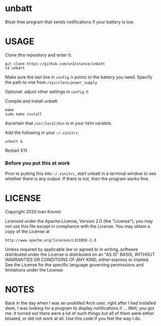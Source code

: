 # unbatt
Bloat-free program that sends notifications if your battery is low.

# USAGE
Clone this repository and enter it:

```
git clone https://github.com/unInstance/unbatt
cd unbatt
```

Make sure the last line in `config.h` points to the battery you need.
Specify the path to one from `/sys/class/power_supply`

Optional: adjust other settings in `config.h`

Compile and install unbatt:

```
make
sudo make install
```

Ascertain that `/usr/local/bin` is in your `PATH` variable.

Add the following in your `~/.xinitrc`:

```
unbatt &
```

Restart X11.

### Before you put this at work
Prior to putting this into `~/.xinitrc`, start unbatt in a terminal window to see whether there is any output. If there is not, then the program works fine.

# LICENSE
Copyright 2020 Ivan Kovmir

Licensed under the Apache License, Version 2.0 (the "License");
you may not use this file except in compliance with the License.
You may obtain a copy of the License at

    http://www.apache.org/licenses/LICENSE-2.0

Unless required by applicable law or agreed to in writing, software
distributed under the License is distributed on an "AS IS" BASIS,
WITHOUT WARRANTIES OR CONDITIONS OF ANY KIND, either express or implied.
See the License for the specific language governing permissions and
limitations under the License.

# NOTES
Back in the day when I was an unskilled Arch user, right after I had installed dwm, I was looking for a program to display notifications if ... Well, you got me. It turned out there were a lot of such things but all of them were either bloated, or did not work at all. Use this code if you feel the way I do.
